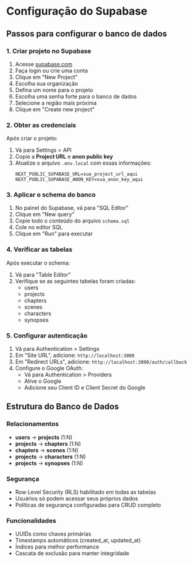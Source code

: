 # Configuração do Supabase

## Passos para configurar o banco de dados

### 1. Criar projeto no Supabase
1. Acesse [supabase.com](https://supabase.com)
2. Faça login ou crie uma conta
3. Clique em "New Project"
4. Escolha sua organização
5. Defina um nome para o projeto
6. Escolha uma senha forte para o banco de dados
7. Selecione a região mais próxima
8. Clique em "Create new project"

### 2. Obter as credenciais
Após criar o projeto:
1. Vá para Settings > API
2. Copie a **Project URL** e **anon public key**
3. Atualize o arquivo `.env.local` com essas informações:
   ```
   NEXT_PUBLIC_SUPABASE_URL=sua_project_url_aqui
   NEXT_PUBLIC_SUPABASE_ANON_KEY=sua_anon_key_aqui
   ```

### 3. Aplicar o schema do banco
1. No painel do Supabase, vá para "SQL Editor"
2. Clique em "New query"
3. Copie todo o conteúdo do arquivo `schema.sql`
4. Cole no editor SQL
5. Clique em "Run" para executar

### 4. Verificar as tabelas
Após executar o schema:
1. Vá para "Table Editor"
2. Verifique se as seguintes tabelas foram criadas:
   - users
   - projects
   - chapters
   - scenes
   - characters
   - synopses

### 5. Configurar autenticação
1. Vá para Authentication > Settings
2. Em "Site URL", adicione: `http://localhost:3000`
3. Em "Redirect URLs", adicione: `http://localhost:3000/auth/callback`
4. Configure o Google OAuth:
   - Vá para Authentication > Providers
   - Ative o Google
   - Adicione seu Client ID e Client Secret do Google

## Estrutura do Banco de Dados

### Relacionamentos
- **users** → **projects** (1:N)
- **projects** → **chapters** (1:N)
- **chapters** → **scenes** (1:N)
- **projects** → **characters** (1:N)
- **projects** → **synopses** (1:N)

### Segurança
- Row Level Security (RLS) habilitado em todas as tabelas
- Usuários só podem acessar seus próprios dados
- Políticas de segurança configuradas para CRUD completo

### Funcionalidades
- UUIDs como chaves primárias
- Timestamps automáticos (created_at, updated_at)
- Índices para melhor performance
- Cascata de exclusão para manter integridade